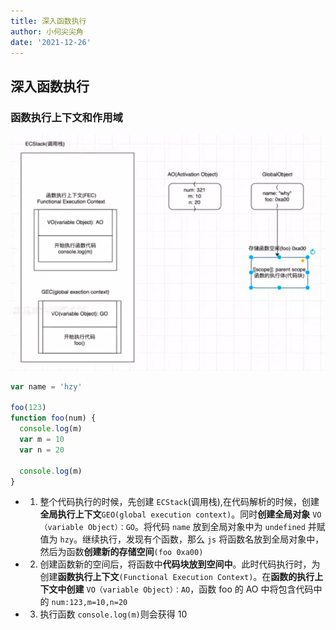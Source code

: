 ```yaml
---
title: 深入函数执行
author: 小何尖尖角
date: '2021-12-26'
---
```


## 深入函数执行

### 函数执行上下文和作用域

![函数执行上下文和作用域](../.vuepress/public/func-exec.png)

```js
var name = 'hzy'

foo(123)
function foo(num) {
  console.log(m)
  var m = 10
  var n = 20

  console.log(m)
}
```

- 1. 整个代码执行的时候，先创建 `ECStack`(调用栈),在代码解析的时候，创建**全局执行上下文**`GEO(global execution context)`。同时**创建全局对象** `VO（variable Object）：GO`。将代码 `name` 放到全局对象中为 `undefined` 并赋值为 `hzy`。继续执行，发现有个函数，那么 `js` 将函数名放到全局对象中，然后为函数**创建新的存储空间**`(foo 0xa00)`
- 2. 创建函数新的空间后，将函数中**代码块放到空间中**。此时代码执行时，为创建**函数执行上下文**`(Functional Execution Context)`。在**函数的执行上下文中创建** `VO（variable Object）：AO`，函数 foo 的 AO 中将包含代码中的 `num:123,m=10,n=20`
- 3. 执行函数 `console.log(m)`则会获得 10
